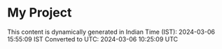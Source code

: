 # My Project

This content is dynamically generated in Indian Time (IST): 2024-03-06 15:55:09 IST
Converted to UTC: 2024-03-06 10:25:09 UTC
